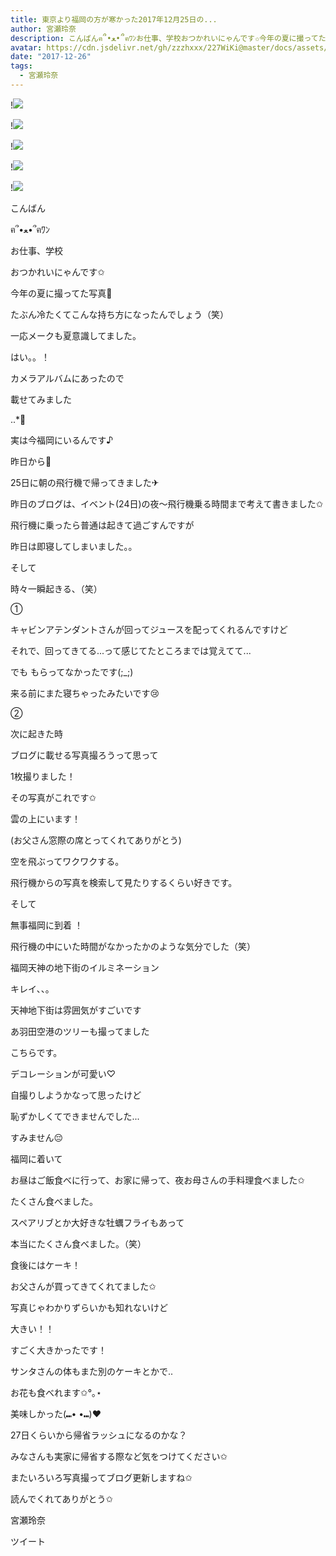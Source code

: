 ```yaml
---
title: 東京より福岡の方が寒かった2017年12月25日の...
author: 宮瀬玲奈
description: こんばんฅ՞•ﻌ•՞ฅﾜﾝお仕事、学校おつかれいにゃんです✩今年の夏に撮ってた写真🌻たぶん冷たくてこんな持ち方になったんでしょう（...
avatar: https://cdn.jsdelivr.net/gh/zzzhxxx/227WiKi@master/docs/assets/photo/avatar/reina.jpg
date: "2017-12-26"
tags:
  - 宮瀬玲奈
---
```


!![](https://cdn.jsdelivr.net/gh/zzzhxxx/227WiKi-image@master/blog-image/reina-2017-12-26_1.jpg)

!![](https://cdn.jsdelivr.net/gh/zzzhxxx/227WiKi-image@master/blog-image/reina-2017-12-26_2.jpg)

!![](https://cdn.jsdelivr.net/gh/zzzhxxx/227WiKi-image@master/blog-image/reina-2017-12-26_3.jpg)

!![](https://cdn.jsdelivr.net/gh/zzzhxxx/227WiKi-image@master/blog-image/reina-2017-12-26_4.jpg)

!![](https://cdn.jsdelivr.net/gh/zzzhxxx/227WiKi-image@master/blog-image/reina-2017-12-26_5.jpg)



  こんばん

ฅ՞•ﻌ•՞ฅﾜﾝ







お仕事、学校

おつかれいにゃんです✩























今年の夏に撮ってた写真🌻


たぶん冷たくてこんな持ち方になったんでしょう（笑）


一応メークも夏意識してました。








はい。。！



カメラアルバムにあったので


載せてみました


..*ﾟ


























実は今福岡にいるんです♪


昨日から💫
















25日に朝の飛行機で帰ってきました✈



昨日のブログは、イベント(24日)の夜〜飛行機乗る時間まで考えて書きました✩


















飛行機に乗ったら普通は起きて過ごすんですが

昨日は即寝してしまいました。。








そして

時々一瞬起きる、（笑）
















①


キャビンアテンダントさんが回ってジュースを配ってくれるんですけど

それで、回ってきてる...って感じてたところまでは覚えてて...


でも
もらってなかったです(;_;)



来る前にまた寝ちゃったみたいです😢









②


次に起きた時



ブログに載せる写真撮ろうって思って

1枚撮りました！








その写真がこれです✩











雲の上にいます！








(お父さん窓際の席とってくれてありがとう)














空を飛ぶってワクワクする。


飛行機からの写真を検索して見たりするくらい好きです。






















そして

無事福岡に到着 ！



飛行機の中にいた時間がなかったかのような気分でした（笑）












福岡天神の地下街のイルミネーション










キレイ、、。

天神地下街は雰囲気がすごいです












あ羽田空港のツリーも撮ってました









こちらです。

デコレーションが可愛い♡





自撮りしようかなって思ったけど

恥ずかしくてできませんでした...


すみません😔

















福岡に着いて

お昼はご飯食べに行って、お家に帰って、夜お母さんの手料理食べました✩


たくさん食べました。




スペアリブとか大好きな牡蠣フライもあって

本当にたくさん食べました。（笑）







食後にはケーキ！

お父さんが買ってきてくれてました✩











写真じゃわかりずらいかも知れないけど

大きい！！


すごく大きかったです！





サンタさんの体もまた別のケーキとかで..

お花も食べれます✩°｡⋆












美味しかった(⑉• •⑉)❤︎



















27日くらいから帰省ラッシュになるのかな？


みなさんも実家に帰省する際など気をつけてください✩








またいろいろ写真撮ってブログ更新しますね✩





読んでくれてありがとう✩



宮瀬玲奈


ツイート



